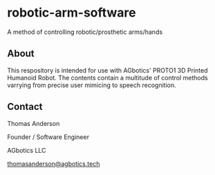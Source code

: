 # robotic-arm-software
A method of controlling robotic/prosthetic arms/hands

## About
This respository is intended for use with AGbotics' PROTO1 3D Printed Humanoid Robot. The contents contain a multitude of control methods varrying from precise user mimicing to speech recognition.

## Contact
Thomas Anderson

Founder / Software Engineer

AGbotics LLC

thomasanderson@agbotics.tech

